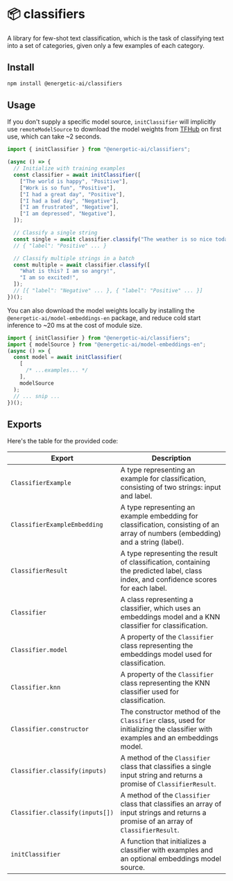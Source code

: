 # 📦 classifiers

A library for few-shot text classification, which is the task of classifying text into a set of categories, given only a few examples of each category.

## Install

```bash
npm install @energetic-ai/classifiers
```

## Usage

If you don't supply a specific model source, `initClassifier` will implicitly use `remoteModelSource` to download the model weights from [TFHub](https://tfhub.dev/tensorflow/tfjs-model/universal-sentence-encoder-lite/1/default/1) on first use, which can take ~2 seconds.

```js
import { initClassifier } from "@energetic-ai/classifiers";

(async () => {
  // Initialize with training examples
  const classifier = await initClassifier([
    ["The world is happy", "Positive"],
    ["Work is so fun", "Positive"],
    ["I had a great day", "Positive"],
    ["I had a bad day", "Negative"],
    ["I am frustrated", "Negative"],
    ["I am depressed", "Negative"],
  ]);

  // Classify a single string
  const single = await classifier.classify("The weather is so nice today");
  // { "label": "Positive" ... }

  // Classify multiple strings in a batch
  const multiple = await classifier.classify([
    "What is this? I am so angry!",
    "I am so excited!",
  ]);
  // [{ "label": "Negative" ... }, { "label": "Positive" ... }]
})();
```

You can also download the model weights locally by installing the `@energetic-ai/model-embeddings-en` package, and reduce cold start inference to ~20 ms at the cost of module size.

```js
import { initClassifier } from "@energetic-ai/classifiers";
import { modelSource } from "@energetic-ai/model-embeddings-en";
(async () => {
  const model = await initClassifier(
    [
      /* ...examples... */
    ],
    modelSource
  );
  // ... snip ...
})();
```

## Exports

Here's the table for the provided code:

| Export                          | Description                                                                                                                           |
| ------------------------------- | ------------------------------------------------------------------------------------------------------------------------------------- |
| `ClassifierExample`             | A type representing an example for classification, consisting of two strings: input and label.                                        |
| `ClassifierExampleEmbedding`    | A type representing an example embedding for classification, consisting of an array of numbers (embedding) and a string (label).      |
| `ClassifierResult`              | A type representing the result of classification, containing the predicted label, class index, and confidence scores for each label.  |
| `Classifier`                    | A class representing a classifier, which uses an embeddings model and a KNN classifier for classification.                            |
| `Classifier.model`              | A property of the `Classifier` class representing the embeddings model used for classification.                                       |
| `Classifier.knn`                | A property of the `Classifier` class representing the KNN classifier used for classification.                                         |
| `Classifier.constructor`        | The constructor method of the `Classifier` class, used for initializing the classifier with examples and an embeddings model.         |
| `Classifier.classify(inputs)`   | A method of the `Classifier` class that classifies a single input string and returns a promise of `ClassifierResult`.                 |
| `Classifier.classify(inputs[])` | A method of the `Classifier` class that classifies an array of input strings and returns a promise of an array of `ClassifierResult`. |
| `initClassifier`                | A function that initializes a classifier with examples and an optional embeddings model source.                                       |
